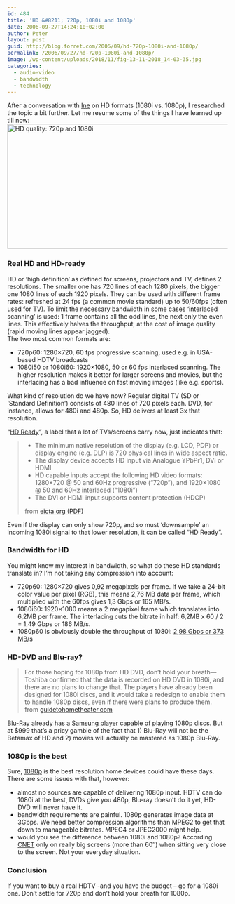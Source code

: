 ```yaml
---
id: 484
title: 'HD &#8211; 720p, 1080i and 1080p'
date: 2006-09-27T14:24:10+02:00
author: Peter
layout: post
guid: http://blog.forret.com/2006/09/hd-720p-1080i-and-1080p/
permalink: /2006/09/27/hd-720p-1080i-and-1080p/
image: /wp-content/uploads/2018/11/fig-13-11-2018_14-03-35.jpg
categories:
  - audio-video
  - bandwidth
  - technology
---
```

After a conversation with [Ine](http://www.monuments.nu) on HD formats (1080i vs. 1080p), I researched the topic a bit further. Let me resume some of the things I have learned up till now:  
[<img loading="lazy" src="http://static.flickr.com/96/253984727_b269d9e398.jpg" alt="HD quality: 720p and 1080i" width="600" height="285" />](http://www.flickr.com/photos/pforret/253984727/ "Photo Sharing")

### Real HD and HD-ready

<!--more-->

HD or &#8216;high definition&#8217; as defined for screens, projectors and TV, defines 2 resolutions. The smaller one has 720 lines of each 1280 pixels, the bigger one 1080 lines of each 1920 pixels. They can be used with different frame rates: refreshed at 24 fps (a common movie standard) up to 50/60fps (often used for TV). To limit the necessary bandwidth in some cases &#8216;interlaced scanning&#8217; is used: 1 frame contains all the odd lines, the next only the even lines. This effectively halves the throughput, at the cost of image quality (rapid moving lines appear jagged).  
The two most common formats are:

  * 720p60: 1280&#215;720, 60 fps progressive scanning, used e.g. in USA-based HDTV broadcasts
  * 1080i50 or 1080i60: 1920&#215;1080, 50 or 60 fps interlaced scanning. The higher resolution makes it better for larger screens and movies, but the interlacing has a bad influence on fast moving images (like e.g. sports).

What kind of resolution do we have now? Regular digital TV (SD or &#8216;Standard Definition&#8217;) consists of 480 lines of 720 pixels each. DVD, for instance, allows for 480i and 480p. So, HD delivers at least 3x that resolution.

&#8220;[HD Ready](http://en.wikipedia.org/wiki/HD_ready)&#8220;, a label that a lot of TVs/screens carry now, just indicates that:

>   * The minimum native resolution of the display (e.g. LCD, PDP) or display engine (e.g. DLP) is 720 physical lines in wide aspect ratio.
>   * The display device accepts HD input via Analogue YPbPr1, DVI or HDMI
>   * HD capable inputs accept the following HD video formats: 1280&#215;720 @ 50 and 60Hz progressive (“720p”), and 1920&#215;1080 @ 50 and 60Hz interlaced (“1080i”)
>   * The DVI or HDMI input supports content protection (HDCP)
> 
> from [eicta.org (PDF)](http://www.eicta.org/files/HDready-175437A.pdf)

Even if the display can only show 720p, and so must &#8216;downsample&#8217; an incoming 1080i signal to that lower resolution, it can be called &#8220;HD Ready&#8221;.  
<!--more-->

### Bandwidth for HD

You might know my interest in bandwidth, so what do these HD standards translate in? I&#8217;m not taking any compression into account:

  * 720p60: 1280&#215;720 gives 0,92 megapixels per frame. If we take a 24-bit color value per pixel (RGB), this means 2,76 MB data per frame, which multiplied with the 60fps gives 1,3 Gbps or 165 MB/s.
  * 1080i60: 1920&#215;1080 means a 2 megapixel frame which translates into 6,2MB per frame. The interlacing cuts the bitrate in half: 6,2MB x 60 / 2 = 1,49 Gbps or 186 MB/s.
  * 1080p60 is obviously double the throughput of 1080i: [2,98 Gbps or 373 MB/s](https://toolstud.io/video/bitrate.php?imagewidth=1920&imageheight=1080&colordepth=24&framerate=60)

### HD-DVD and Blu-ray?

> For those hoping for 1080p from HD DVD, don&#8217;t hold your breath—Toshiba confirmed that the data is recorded on HD DVD in 1080i, and there are no plans to change that. The players have already been designed for 1080i discs, and it would take a redesign to enable them to handle 1080p discs, even if there were plans to produce them.  
> from [guidetohometheater.com](http://www.guidetohometheater.com/news/052305toshiba/)

[Blu-Ray](http://www.blu-ray.com/) already has a [Samsung player](http://www.samsung.com/PressCenter/PressRelease/PressRelease.asp?seq=20060615_0000263736) capable of playing 1080p discs. But at $999 that&#8217;s a pricy gamble of the fact that 1) Blu-Ray will not be the Betamax of HD and 2) movies will actually be mastered as 1080p Blu-Ray.

### 1080p is the best

Sure, [1080p](http://en.wikipedia.org/wiki/1080p) is the best resolution home devices could have these days. There are some issues with that, however:

  * almost no sources are capable of delivering 1080p input. HDTV can do 1080i at the best, DVDs give you 480p, Blu-ray doesn&#8217;t do it yet, HD-DVD will never have it.
  * bandwidth requirements are painful. 1080p generates image data at 3Gbps. We need better compression algorithms than MPEG2 to get that down to manageable bitrates. MPEG4 or JPEG2000 might help.
  * would you see the difference between 1080i and 1080p? According [CNET](http://reviews.cnet.com/4520-6449_7-6361600-1.html) only on really big screens (more than 60&#8243;) when sitting very close to the screen. Not your everyday situation.

### Conclusion

If you want to buy a real HDTV -and you have the budget &#8211; go for a 1080i one. Don&#8217;t settle for 720p and don&#8217;t hold your breath for 1080p.